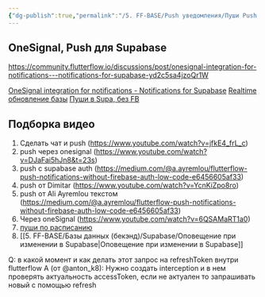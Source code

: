 ```yaml
---
{"dg-publish":true,"permalink":"/5. FF-BASE/Push уведомления/Пуши Push FAQ/","created":"2024-10-24T10:55:49.046-03:00","updated":"2024-12-19T17:41:57.946-03:00"}
---
```


## OneSignal, Push для Supabase
https://community.flutterflow.io/discussions/post/onesignal-integration-for-notifications---notifications-for-supabase-yd2c5sa4jzoQr1W

[OneSignal integration for notifications - Notifications for Supabase](https://community.flutterflow.io/discussions/post/onesignal-integration-for-notifications---notifications-for-supabase-yd2c5sa4jzoQr1W)
[Realtime обновление базы](https://www.youtube.com/watch?v=3wvXtIgWUF4&t=391s)
[Пуши в Supa, без FB](https://www.youtube.com/watch?v=jfkE4_frL_c)

## Подборка видео
1. Сделать чат и push (https://www.youtube.com/watch?v=jfkE4_frL_c)
2. push через onesignal (https://www.youtube.com/watch?v=DJaFai5hJn8&t=23s)
3. push с supabase auth (https://medium.com/@a.ayremlou/flutterflow-push-notifications-without-firebase-auth-low-code-e6456605af33)
4. push от Dimitar (https://www.youtube.com/watch?v=YcnKiZpo8ro)
5. push от Ali Ayremlou текстом (https://medium.com/@a.ayremlou/flutterflow-push-notifications-without-firebase-auth-low-code-e6456605af33)
6. Через oneSignal (https://www.youtube.com/watch?v=6QSAMaRT1a0)
7. [пуши по расписанию](https://www.youtube.com/watch?v=cHPC8EH8U-M)
8. [[5. FF-BASE/Базы данных (бекэнд)/Supabase/Оповещение при изменении в Supabase\|Оповещение при изменении в Supabase]]

Q: в какой момент и как делать этот запрос на refreshToken внутри flutterflow
A (от @anton_k8):
Нужно создать interception и в нем проверять актуальность accessToken, если не актуален то запрашивать новый с помощью refresh
